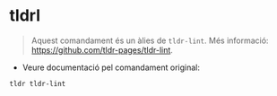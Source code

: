 # tldrl

> Aquest comandament és un àlies de `tldr-lint`.
> Més informació: <https://github.com/tldr-pages/tldr-lint>.

- Veure documentació pel comandament original:

`tldr tldr-lint`
